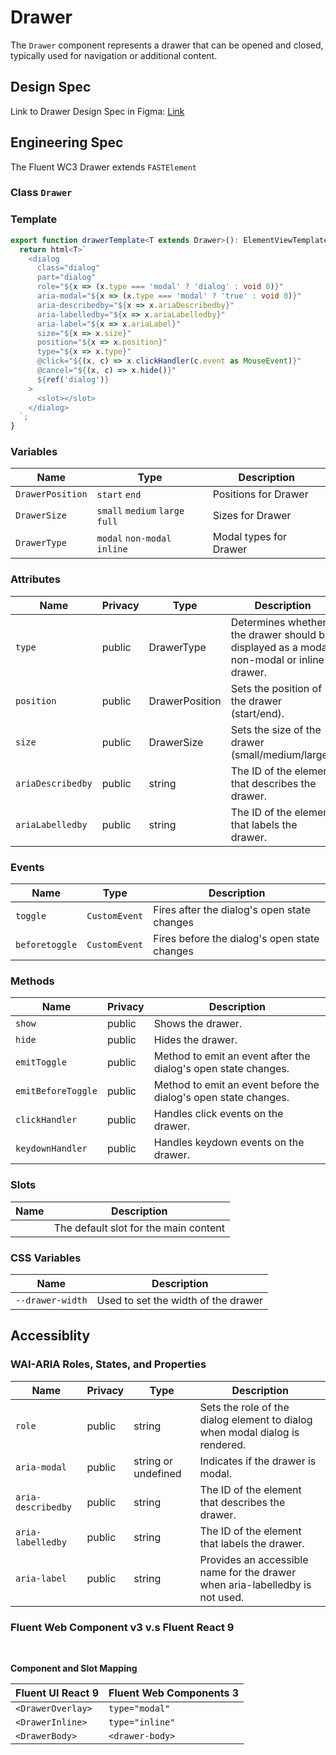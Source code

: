# Drawer

The `Drawer` component represents a drawer that can be opened and closed, typically used for navigation or additional content.

## Design Spec

Link to Drawer Design Spec in Figma: [Link](<https://www.figma.com/file/V2sDk36xZfp8tFhb53DfsT/Drawer-(Overlay-%26-Inline)?type=design&viewport=2606%2C1404%2C0.23&t=iNWjZIpDljA1EshA-0>)

## Engineering Spec

The Fluent WC3 Drawer extends `FASTElement`

### Class `Drawer`

### Template

```ts
export function drawerTemplate<T extends Drawer>(): ElementViewTemplate<T> {
  return html<T>`
    <dialog
      class="dialog"
      part="dialog"
      role="${x => (x.type === 'modal' ? 'dialog' : void 0)}"
      aria-modal="${x => (x.type === 'modal' ? 'true' : void 0)}"
      aria-describedby="${x => x.ariaDescribedby}"
      aria-labelledby="${x => x.ariaLabelledby}"
      aria-label="${x => x.ariaLabel}"
      size="${x => x.size}"
      position="${x => x.position}"
      type="${x => x.type}"
      @click="${(x, c) => x.clickHandler(c.event as MouseEvent)}"
      @cancel="${(x, c) => x.hide()}"
      ${ref('dialog')}
    >
      <slot></slot>
    </dialog>
  `;
}
```

### **Variables**

| Name             | Type                            | Description            |
| ---------------- | ------------------------------- | ---------------------- |
| `DrawerPosition` | `start` `end`                   | Positions for Drawer   |
| `DrawerSize`     | `small` `medium` `large` `full` | Sizes for Drawer       |
| `DrawerType`     | `modal` `non-modal` `inline`    | Modal types for Drawer |

### **Attributes**

| Name              | Privacy | Type           | Description                                                                               |
| ----------------- | ------- | -------------- | ----------------------------------------------------------------------------------------- |
| `type`            | public  | DrawerType     | Determines whether the drawer should be displayed as a modal, non-modal or inline drawer. |
| `position`        | public  | DrawerPosition | Sets the position of the drawer (start/end).                                              |
| `size`            | public  | DrawerSize     | Sets the size of the drawer (small/medium/large).                                         |
| `ariaDescribedby` | public  | string         | The ID of the element that describes the drawer.                                          |
| `ariaLabelledby`  | public  | string         | The ID of the element that labels the drawer.                                             |

### **Events**

| Name           | Type          | Description                                  |
| -------------- | ------------- | -------------------------------------------- |
| `toggle`       | `CustomEvent` | Fires after the dialog's open state changes  |
| `beforetoggle` | `CustomEvent` | Fires before the dialog's open state changes |

### **Methods**

| Name               | Privacy | Description                                                     |
| ------------------ | ------- | --------------------------------------------------------------- |
| `show`             | public  | Shows the drawer.                                               |
| `hide`             | public  | Hides the drawer.                                               |
| `emitToggle`       | public  | Method to emit an event after the dialog's open state changes.  |
| `emitBeforeToggle` | public  | Method to emit an event before the dialog's open state changes. |
| `clickHandler`     | public  | Handles click events on the drawer.                             |
| `keydownHandler`   | public  | Handles keydown events on the drawer.                           |

### **Slots**

| Name | Description                           |
| ---- | ------------------------------------- |
|      | The default slot for the main content |

### **CSS Variables**

| Name             | Description                         |
| ---------------- | ----------------------------------- |
| `--drawer-width` | Used to set the width of the drawer |

## **Accessiblity**

### **WAI-ARIA Roles, States, and Properties**

| Name               | Privacy | Type                | Description                                                                  |
| ------------------ | ------- | ------------------- | ---------------------------------------------------------------------------- |
| `role`             | public  | string              | Sets the role of the dialog element to dialog when modal dialog is rendered. |
| `aria-modal`       | public  | string or undefined | Indicates if the drawer is modal.                                            |
| `aria-describedby` | public  | string              | The ID of the element that describes the drawer.                             |
| `aria-labelledby`  | public  | string              | The ID of the element that labels the drawer.                                |
| `aria-label`       | public  | string              | Provides an accessible name for the drawer when aria-labelledby is not used. |

### **Fluent Web Component v3 v.s Fluent React 9**

<br />

**Component and Slot Mapping**

| Fluent UI React 9 | Fluent Web Components 3 |
| ----------------- | ----------------------- |
| `<DrawerOverlay>` | `type="modal"`          |
| `<DrawerInline>`  | `type="inline"`         |
| `<DrawerBody> `   | `<drawer-body>`         |
